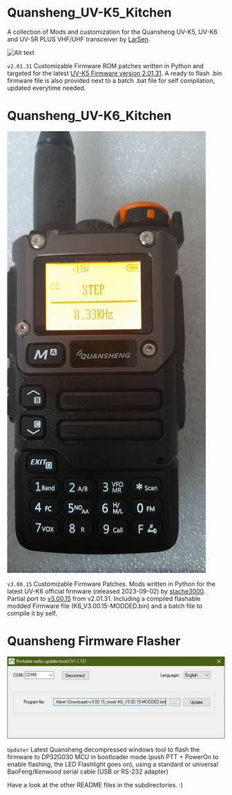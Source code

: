 # Quansheng_UV-K5_Kitchen
A collection of Mods and customization for the Quansheng UV-K5, UV-K6 and UV-5R PLUS VHF/UHF transceiver by [LarSen](https://github.com/Lar-Sen/Quansheng_UV-K5_Kitchen).

![Alt text](screen_preview.jpg?raw=true "Main display preview after mod")

`v2.01.31`
Customizable Firmware ROM patches written in Python and targeted for the latest [UV-K5 Firmware version 2.01.31](https://github.com/amnemonic/Quansheng_UV-K5_Firmware/tree/main/firmware).
A ready to flash .bin firmware file is also provided next to a batch .bat file for self compilation, updated everytime needed.

# Quansheng_UV-K6_Kitchen

![Alt text](20231019_123253.jpg?raw=true "UV-K5(8), UV-K6 Menu")

`v3.00.15`
Customizable Firmware Patches. Mods written in Python for the latest UV-K6 official firmware (released 2023-09-02) by [stache3000](https://github.com/stache3000). Partial port to [v3.00.15](https://github.com/amnemonic/Quansheng_UV-K5_Firmware/tree/e35148151593f4dbdf86c365ee2c8305871960d5) from v2.01.31.
Including a compiled flashable modded Firmware file (K6_V3.00.15-MODDED.bin) and a batch file to compile it by self.

# Quansheng Firmware Flasher

![Alt text](FW-Updater.JPG?raw=true "Quansheng Firmware Updater")

`Updater`
Latest Quansheng decompressed windows tool to flash the firmware to DP32G030 MCU in bootloader mode (push PTT + PowerOn to enable flashing, the LED Flashlight goes on), using a standard or universal BaoFeng/Kenwood serial cable (USB or RS-232 adapter)

Have a look at the other README files in the subdirectories. :)
